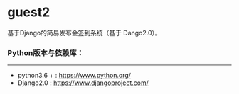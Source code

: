 # guest2

基于Django的简易发布会签到系统（基于 Dango2.0）。



### Python版本与依赖库：
---
  * python3.6 + : https://www.python.org/
  * Django2.0 : https://www.djangoproject.com/ 

